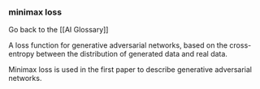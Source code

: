 ### minimax loss

Go back to the [[AI Glossary]]


A loss function for generative adversarial networks, based on the cross-entropy between the distribution of generated data and real data.

Minimax loss is used in the first paper to describe generative adversarial networks.

